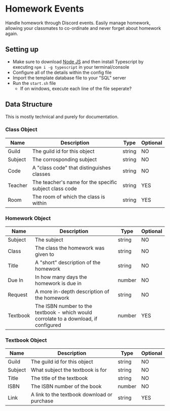 # Homework Events
Handle homework through Discord events. Easily manage homework, allowing your classmates to co-ordinate and never forget about homework again.

## Setting up
- Make sure to download [Node JS](https://nodejs.org/en/download/) and then install Typescript by executing `npm i -g typescript` in your terminal/console
- Configure all of the details within the config file
- Import the template database file to your "SQL" server
- Run the `start.sh` file
  - If on windows, execute each line of the file seperate?

## Data Structure
This is mostly technical and purely for documentation.

### Class Object
| Name    | Description                                            | Type   | Optional |
| ------- | ------------------------------------------------------ | ------ | -------- |
| Guild   | The guild id for this object                           | string | NO       |
| Subject | The corrosponding subject                              | string | NO       |
| Code    | A "class code" that distinguishes classes              | string | NO       |
| Teacher | The teacher's name for the specific subject class code | string | YES      |
| Room    | The room of which the class is within                  | string | YES      |

### Homework Object
| Name     | Description                                                                          | Type   | Optional |
| -------- | ------------------------------------------------------------------------------------ | ------ | -------- |
| Subject  | The subject                                                                          | string | NO       |
| Class    | The class the homework was given to                                                  | string | NO       |
| Title    | A "short" description of the homework                                                | string | NO       |
| Due In   | In how many days the homework is due in                                              | number | NO       |
| Request  | A more in-depth description of the homework                                          | string | NO       |
| Textbook | The ISBN number to the textbook - which would corrolate to a download, if configured | number | YES      |

### Textbook Object
| Name    | Description                                 | Type   | Optional |
| ------- | ------------------------------------------- | ------ | -------- |
| Guild   | The guild id for this object                | string | NO       |
| Subject | What subject the textbook is for            | string | NO       |
| Title   | The title of the textbook                   | string | NO       |
| ISBN    | The ISBN number of the book                 | number | NO       |
| Link    | A link to the textbook download or purchase | string | YES      |